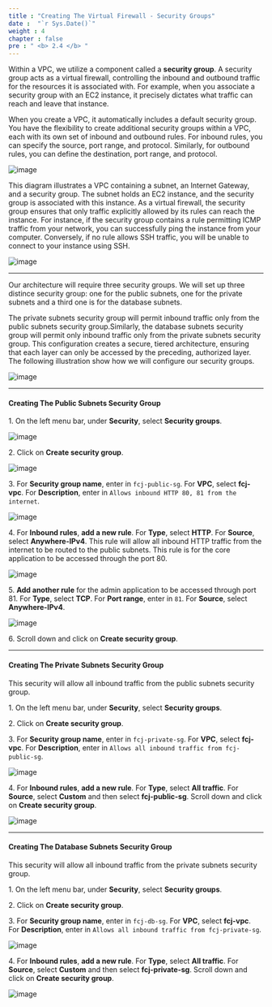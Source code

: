 ```yaml
---
title : "Creating The Virtual Firewall - Security Groups"
date :  "`r Sys.Date()`" 
weight : 4
chapter : false
pre : " <b> 2.4 </b> "
---
```


Within a VPC, we utilize a component called a **security group**. A security group acts as a virtual firewall, controlling the inbound and outbound traffic for the resources it is associated with. For example, when you associate a security group with an EC2 instance, it precisely dictates what traffic can reach and leave that instance.

When you create a VPC, it automatically includes a default security group. You have the flexibility to create additional security groups within a VPC, each with its own set of inbound and outbound rules. For inbound rules, you can specify the source, port range, and protocol. Similarly, for outbound rules, you can define the destination, port range, and protocol.

![image](/images/2.4/2.png)

This diagram illustrates a VPC containing a subnet, an Internet Gateway, and a security group. The subnet holds an EC2 instance, and the security group is associated with this instance. As a virtual firewall, the security group ensures that only traffic explicitly allowed by its rules can reach the instance. For instance, if the security group contains a rule permitting ICMP traffic from your network, you can successfully ping the instance from your computer. Conversely, if no rule allows SSH traffic, you will be unable to connect to your instance using SSH.

![image](/images/2.4/1.png)

___

Our architecture will require three security groups. We will set up three distince security group: one for the public subnets, one for the private subnets and a third one is for the database subnets.

The private subnets security group will permit inbound traffic only from the public subnets security group.Similarly, the database subnets security group will permit only inbound traffic only from the private subnets security group. This configuration creates a secure, tiered architecture, ensuring that each layer can only be accessed by the preceding, authorized layer. The following illustration show how we will configure our security groups.

![image](/images/2.4/3.png)

___

#### Creating The Public Subnets Security Group

1\. On the left menu bar, under **Security**, select **Security groups**.

![image](/images/2.4/Group37.png)

2\. Click on **Create security group**.

![image](/images/2.4/Group36.png)

3\. For **Security group name**, enter in `fcj-public-sg`. For **VPC**, select **fcj-vpc**.
For **Description**, enter in `Allows inbound HTTP 80, 81 from the internet`.

![image](/images/2.4/Group38.png)

4\. For **Inbound rules**, **add a new rule**. For **Type**, select **HTTP**. For **Source**, select **Anywhere-IPv4**. This rule will allow all inbound HTTP traffic from the internet to be routed to the public subnets. This rule is for the core application to be accessed through the port 80.

![image](/images/2.4/Group39.png)

5\. **Add another rule** for the admin application to be accessed through port 81. For **Type**, select **TCP**. For **Port range**, enter in `81`. For **Source**, select **Anywhere-IPv4**.

![image](/images/2.4/Group44.png)

6\. Scroll down and click on **Create security group**.

___

#### Creating The Private Subnets Security Group

This security will allow all inbound traffic from the public subnets security group.

1\. On the left menu bar, under **Security**, select **Security groups**.

2\. Click on **Create security group**.

3\. For **Security group name**, enter in `fcj-private-sg`. For **VPC**, select **fcj-vpc**.
For **Description**, enter in `Allows all inbound traffic from fcj-public-sg`.

![image](/images/2.4/Group40.png)

4\. For **Inbound rules**, **add a new rule**. For **Type**, select **All traffic**. For **Source**, select **Custom** and then select **fcj-public-sg**. Scroll down and click on **Create security group**.

![image](/images/2.4/Group41.png)

___

#### Creating The Database Subnets Security Group

This security will allow all inbound traffic from the private subnets security group.

1\. On the left menu bar, under **Security**, select **Security groups**.

2\. Click on **Create security group**.

3\. For **Security group name**, enter in `fcj-db-sg`. For **VPC**, select **fcj-vpc**.
For **Description**, enter in `Allows all inbound traffic from fcj-private-sg`.

![image](/images/2.4/Group42.png)

4\. For **Inbound rules**, **add a new rule**. For **Type**, select **All traffic**. For **Source**, select **Custom** and then select **fcj-private-sg**. Scroll down and click on **Create security group**.

![image](/images/2.4/Group43.png)